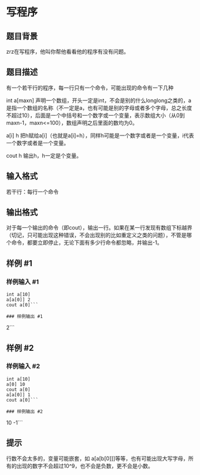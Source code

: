 # 写程序

## 题目背景

zrz在写程序，他叫你帮他看看他的程序有没有问题。


## 题目描述

有一个若干行的程序，每一行只有一个命令，可能出现的命令有一下几种


int a[maxn]    声明一个数组，开头一定是int，不会是别的什么longlong之类的，a是指一个数组的名称（不一定是a，也有可能是别的字母或者多个字母，总之长度不超过10），后面是一个中括号和一个数字或一个变量，表示数组大小（从0到maxn-1，maxn<=100），数组声明之后里面的数均为0。




a[i] h  把h赋给a[i]（也就是a[i]=h），同样h可能是一个数字或者是一个变量，i代表一个数字或者是一个变量。


cout h 输出h，h一定是个变量。


## 输入格式

若干行：每行一个命令


## 输出格式

对于每一个输出的命令（即cout），输出一行。如果在某一行发现有数组下标越界（切记，只可能出现这种错误，不会出现别的比如重定义之类的问题），不管是哪个命令，都要立即停止，无论下面有多少行命令都忽略，并输出-1。


## 样例 #1

### 样例输入 #1
```
int a[10]
a[a[0]] 2
cout a[0]```

### 样例输出 #1

```
2```

## 样例 #2

### 样例输入 #2
```
int a[10]
a[0] 10
cout a[0]
a[a[0]] 1
cout a[0]```

### 样例输出 #2

```
10
-1```

## 提示

行数不会太多的，变量可能嵌套，如 a[a[b[0]]]等等，也有可能出现大写字母，所有的出现的数字不会超过10^9，也不会是负数，更不会是小数。

